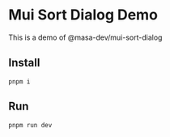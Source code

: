 # Mui Sort Dialog Demo

This is a demo of @masa-dev/mui-sort-dialog

## Install

```
pnpm i
```

## Run

```
pnpm run dev
```


